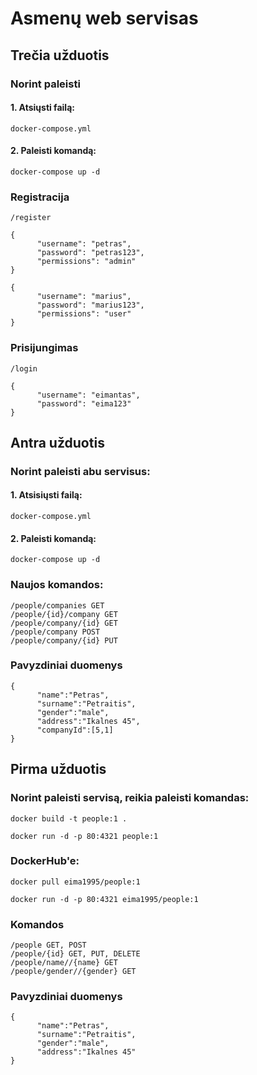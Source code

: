 # Asmenų web servisas

## Trečia užduotis

### Norint paleisti

#### 1. Atsiųsti failą:

```
docker-compose.yml 
```

#### 2. Paleisti komandą:

```
docker-compose up -d
```

### Registracija

```
/register

{
      "username": "petras",
      "password": "petras123",
      "permissions": "admin"
}

{
      "username": "marius",
      "password": "marius123",
      "permissions": "user"
}
```

### Prisijungimas

```
/login

{
      "username": "eimantas",
      "password": "eima123"
}
```

## Antra užduotis

### Norint paleisti abu servisus:

#### 1. Atsisiųsti failą:

```
docker-compose.yml 
```

#### 2. Paleisti komandą:

```
docker-compose up -d
```
### Naujos komandos:

```
/people/companies GET
/people/{id}/company GET
/people/company/{id} GET
/people/company POST
/people/company/{id} PUT
```
### Pavyzdiniai duomenys
```
{
      "name":"Petras",
      "surname":"Petraitis",
      "gender":"male",
      "address":"Ikalnes 45",
      "companyId":[5,1]
}
```

## Pirma užduotis

### Norint paleisti servisą, reikia paleisti komandas:

```
docker build -t people:1 .

docker run -d -p 80:4321 people:1
```

### DockerHub'e:

```
docker pull eima1995/people:1

docker run -d -p 80:4321 eima1995/people:1
```

### Komandos

```
/people GET, POST
/people/{id} GET, PUT, DELETE
/people/name//{name} GET
/people/gender//{gender} GET
```

### Pavyzdiniai duomenys
```
{
      "name":"Petras",
      "surname":"Petraitis",
      "gender":"male",
      "address":"Ikalnes 45"
}
```
